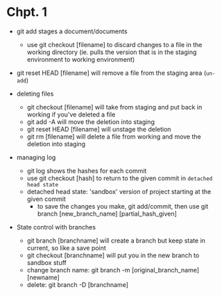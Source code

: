 # Chpt. 1
- git add stages a document/documents
    - use git checkout [filename] to discard changes to a file in the working directory (ie. pulls the version that is in the staging environment to working environment)
- git reset HEAD [filename] will remove a file from the staging area (`un-add`)

- deleting files
    - git checkout [filename] will take from staging and put back in working if you've deleted a file
    - git add -A will move the deletion into staging
    - git reset HEAD [filename] will unstage the deletion
    - git rm [filename] will delete a file from working and move the deletion into staging

- managing log
    - git log shows the hashes for each commit
    - use git checkout [hash] to return to the given commit in `detached head state`
    - detached head state: 'sandbox' version of project starting at the given commit
        - to save the changes you make, git add/commit, then use git branch [new_branch_name] [partial_hash_given] 

- State control with branches
    - git branch [branchname] will create a branch but keep state in current, so like a save point
    - git checkout [branchname] will put you in the new branch to sandbox stuff
    - change branch name: git branch -m [original_branch_name] [newname]
    - delete: git branch -D [branchname]